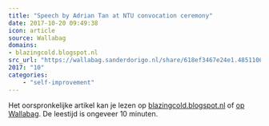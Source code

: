 ```yaml
---
title: "Speech by Adrian Tan at NTU convocation ceremony"
date: 2017-10-20 09:49:38
icon: article
source: Wallabag
domains:
- blazingcold.blogspot.nl
src_url: "https://wallabag.sanderdorigo.nl/share/618ef3467e24e1.48511065"
2017: "10"
categories:
    - "self-improvement"
---
```

Het oorspronkelijke artikel kan je lezen op [blazingcold.blogspot.nl](http://blazingcold.blogspot.nl/2008/08/speech-by-adrian-tan-at-ntu-convocation.html?_escaped_fragment_=) of [op Wallabag](https://wallabag.sanderdorigo.nl/share/618ef3467e24e1.48511065). De leestijd is ongeveer 10 minuten.